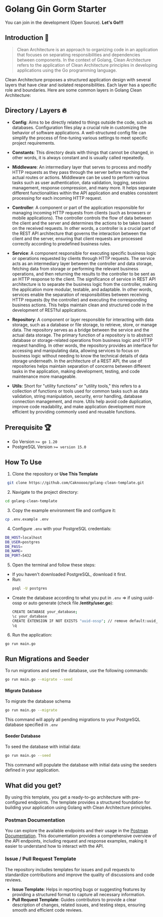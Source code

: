# Golang Gin Gorm Starter
You can join in the development (Open Source). **Let's Go!!!**

## Introduction 👋
> Clean Architecture is an approach to organizing code in an application that focuses on separating responsibilities and dependencies between components. In the context of Golang, Clean Architecture refers to the application of Clean Architecture principles in developing applications using the Go programming language.

Clean Architecture proposes a structured application design with several layers that have clear and isolated responsibilities. Each layer has a specific role and boundaries. Here are some common layers in Golang Clean Architecture:

## Directory / Layers 🔥
- **Config**: Aims to be directly related to things outside the code, such as databases. Configuration files play a crucial role in customizing the behavior of software applications. A well-structured config file can simplify the process of fine-tuning various settings to meet specific project requirements.

- **Constants**: This directory deals with things that cannot be changed, in other words, it is always constant and is usually called repeatedly.

- **Middleware**: An intermediary layer that serves to process and modify HTTP requests as they pass through the server before reaching the actual routes or actions. Middleware can be used to perform various tasks such as user authentication, data validation, logging, session management, response compression, and many more. It helps separate different functionalities within the API application and enables consistent processing for each incoming HTTP request.

- **Controller**: A component or part of the application responsible for managing incoming HTTP requests from clients (such as browsers or mobile applications). The controller controls the flow of data between the client and the server and determines the actions to be taken based on the received requests. In other words, a controller is a crucial part of the REST API architecture that governs the interaction between the client and the server, ensuring that client requests are processed correctly according to predefined business rules.

- **Service**: A component responsible for executing specific business logic or operations requested by clients through HTTP requests. The service acts as an intermediary layer between the controller and data storage, fetching data from storage or performing the relevant business operations, and then returning the results to the controller to be sent as an HTTP response to the client. The significance of service in REST API architecture is to separate the business logic from the controller, making the application more modular, testable, and adaptable. In other words, services enable the separation of responsibilities between receiving HTTP requests (by the controller) and executing the corresponding business actions. This helps maintain clean and structured code in the development of RESTful applications.

- **Repository**: A component or layer responsible for interacting with data storage, such as a database or file storage, to retrieve, store, or manage data. The repository serves as a bridge between the service and the actual data storage. The primary function of a repository is to abstract database or storage-related operations from business logic and HTTP request handling. In other words, the repository provides an interface for accessing and manipulating data, allowing services to focus on business logic without needing to know the technical details of data storage underneath. In the architecture of a REST API, the use of repositories helps maintain separation of concerns between different tasks in the application, making development, testing, and code maintenance more manageable.

- **Utils**: Short for "utility functions" or "utility tools," this refers to a collection of functions or tools used for common tasks such as data validation, string manipulation, security, error handling, database connection management, and more. Utils help avoid code duplication, improve code readability, and make application development more efficient by providing commonly used and reusable functions.

## Prerequisite 🏆
- Go Version `>= go 1.20`
- PostgreSQL Version `>= version 15.0`

## How To Use
1. Clone the repository or **Use This Template**
  ```bash
   git clone https://github.com/Caknoooo/golang-clean-template.git
  ```
2. Navigate to the project directory:
  ```bash
  cd golang-clean-template
  ```
3. Copy the example environment file and configure it:
  ```bash
  cp .env.example .env
  ```
4. Configure `.env` with your PostgreSQL credentials:
  ```bash
  DB_HOST=localhost
  DB_USER=postgres
  DB_PASS=
  DB_NAME=
  DB_PORT=5432
  ```
5. Open the terminal and follow these steps:
  - If you haven't downloaded PostgreSQL, download it first.
  - Run:
    ```bash
    psql -U postgres
    ```
  - Create the database according to what you put in `.env` => if using uuid-ossp or auto generate (check file **/entity/user.go**):
    ```bash
    CREATE DATABASE your_database;
    \c your_database
    CREATE EXTENSION IF NOT EXISTS "uuid-ossp"; // remove default:uuid_generate_v4() if you not use you can uncomment code in user_entity.go
    \q
    ``` 
6. Run the application:
  ```bash
  go run main.go
  ```

## Run Migrations and Seeder
To run migrations and seed the database, use the following commands:

```bash
go run main.go --migrate --seed
```

#### Migrate Database 
To migrate the database schema 
```bash
go run main.go --migrate
```
This command will apply all pending migrations to your PostgreSQL database specified in `.env`

#### Seeder Database 
To seed the database with initial data:
```bash
go run main.go --seed
```
This command will populate the database with initial data using the seeders defined in your application.

## What did you get?
By using this template, you get a ready-to-go architecture with pre-configured endpoints. The template provides a structured foundation for building your application using Golang with Clean Architecture principles.

### Postman Documentation
You can explore the available endpoints and their usage in the [Postman Documentation](https://documenter.getpostman.com/view/29665461/2s9YJaZQCG). This documentation provides a comprehensive overview of the API endpoints, including request and response examples, making it easier to understand how to interact with the API.

### Issue / Pull Request Template

The repository includes templates for issues and pull requests to standardize contributions and improve the quality of discussions and code reviews.

- **Issue Template**: Helps in reporting bugs or suggesting features by providing a structured format to capture all necessary information.
- **Pull Request Template**: Guides contributors to provide a clear description of changes, related issues, and testing steps, ensuring smooth and efficient code reviews.